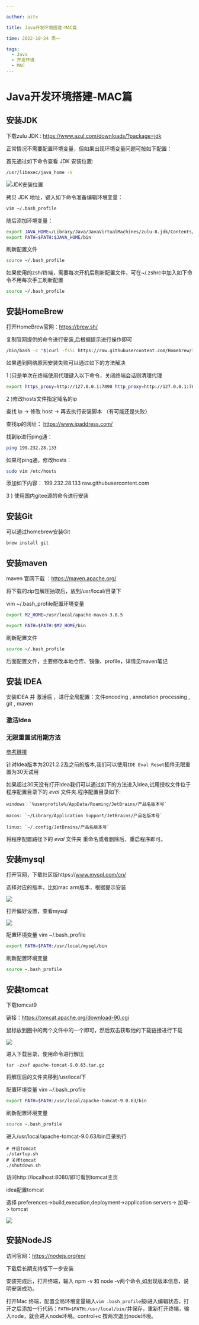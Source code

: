 ```yaml
---

author: aitx

title: Java开发环境搭建-MAC篇

time: 2022-10-24 周一

tags: 
  - Java
  - 开发环境
  - MAC
---
```


# Java开发环境搭建-MAC篇

## 安装JDK

下载zulu JDK : https://www.azul.com/downloads/?package=jdk

正常情况不需要配置环境变量，但如果出现环境变量问题可按如下配置：

首先通过如下命令查看 JDK 安装位置:

```bash
/usr/libexec/java_home -V
```

![JDK安装位置](https://raw.githubusercontent.com/pvisanhash/PicSiteRepo1/main/note/img/202210042216148.png)

拷贝 JDK 地址，键入如下命令准备编辑环境变量：

```bash
vim ~/.bash_profile
```

随后添加环境变量：

```bash
export JAVA_HOME=/Library/Java/JavaVirtualMachines/zulu-8.jdk/Contents/Home
export PATH=$PATH:$JAVA_HOME/bin
```

刷新配置文件

```bash
source ~/.bash_profile
```

如果使用的zsh/终端，需要每次开机后刷新配置文件，可在~/.zshrc中加入如下命令不用每次手工刷新配置

```bash
source ~/.bash_profile
```

## 安装HomeBrew

打开HomeBrew官网：https://brew.sh/

复制官网提供的命令进行安装,后根据提示进行操作即可

```bash
/bin/bash -c "$(curl -fsSL https://raw.githubusercontent.com/Homebrew/install/HEAD/install.sh)"
```

如果遇到网络原因安装失败可以通过如下的方法解决

1 )只是单次在终端使用代理键入以下命令，关闭终端会话则清理代理

```bash
export https_proxy=http://127.0.0.1:7890 http_proxy=http://127.0.0.1:7890 all_proxy=socks5://127.0.0.1:7890
```

2 )修改hosts文件指定域名的ip

 查找 ip -> 修改 host -> 再去执行安装脚本 （有可能还是失败）

查找ip的网址： https://www.ipaddress.com/ 

找到ip进行ping通：

```bash
ping 199.232.28.133
```

如果可ping通，修改hosts：

```bash
sudo vim /etc/hosts
```

添加如下内容：
199.232.28.133  raw.githubusercontent.com

3 ) 使用国内gitee源的命令进行安装

## 安装Git

可以通过homebrew安装Git

```bash
brew install git
```

## 安装maven

maven 官网下载 ：https://maven.apache.org/

将下载的zip包解压抽取后，放到/usr/local/目录下

vim ~/.bash_profile配置环境变量

```bash
export M2_HOME=/usr/local/apache-maven-3.8.5

export PATH=$PATH:$M2_HOME/bin
```

刷新配置文件

```bash
source ~/.bash_profile
```

后面配置文件，主要修改本地仓库、镜像、profile，详情见maven笔记

## 安装 IDEA

安装IDEA 并 激活后 ，进行全局配置：文件encoding , annotation processing , git , maven

### 激活Idea

### 无限重置试用期方法

[参考链接](https://youwu.today/blog/jetbrains-evaluate-reset/#%E8%AF%95%E7%94%A8%E8%BF%87%E6%9C%9F%E4%BF%AE%E5%A4%8D---202122-%E7%89%88%E6%9C%AC%E4%B9%8B%E5%89%8D)

针对Idea版本为2021.2.2及之前的版本,我们可以使用`IDE Eval Reset`插件无限重置为30天试用

如果超过30天没有打开Idea我们可以通过如下的方法进入Idea,试用授权文件位于程序配置目录下的 _eval_ 文件夹.程序配置目录如下:

```properties
windows：`%userprofile%/AppData/Roaming/JetBrains/产品名版本号`

macos: `~/Library/Application Support/JetBrains/产品名版本号`

linux: `~/.config/JetBrains/产品名版本号`
```

将程序配置路径下的 _eval_ 文件夹 重命名或者删除后，重启程序即可。

## 安装mysql

打开官网，下载社区版https://www.mysql.com/cn/

选择对应的版本，比如mac arm版本，根据提示安装

![](https://raw.githubusercontent.com/pvisanhash/PicSiteRepo1/main/note/img/202210042216150.png)

打开偏好设置，查看mysql

![](https://raw.githubusercontent.com/pvisanhash/PicSiteRepo1/main/note/img/202210042216151.png)

配置环境变量 vim ~/.bash_profile

```bash
export PATH=$PATH:/usr/local/mysql/bin
```

刷新配置环境变量

```bash
source ~.bash_profile
```

## 安装tomcat

下载tomcat9

链接：https://tomcat.apache.org/download-90.cgi

鼠标放到圈中的两个文件中的一个即可，然后双击获取他的下载链接进行下载

![](https://raw.githubusercontent.com/pvisanhash/PicSiteRepo1/main/note/img/202210042216152.png)

进入下载目录，使用命令进行解压

```shell
tar -zxvf apache-tomcat-9.0.63.tar.gz
```

将解压后的文件夹移到/usr/local下

配置环境变量 vim ~/.bash_profile

```bash
export PATH=$PATH:/usr/local/apache-tomcat-9.0.63/bin
```

刷新配置环境变量

```bash
source ~.bash_profile
```

进入/usr/local/apache-tomcat-9.0.63/bin目录执行

```
# 开启tomcat
./startup.sh 
# 关闭tomcat
./shutdown.sh 
```

访问http://localhost:8080/即可看到tomcat主页

idea配置tomcat

选择 preferences->build,execution,deployment->application servers-> 加号-> tomcat

![](https://raw.githubusercontent.com/pvisanhash/PicSiteRepo1/main/note/img/202210042216153.png)



## 安装NodeJS

访问官网：https://nodejs.org/en/

下载后长期支持版下一步安装

安装完成后，打开终端，输入 npm -v 和 node -v两个命令,如出现版本信息，说明安装成功。

打开Mac 终端，配置全局环境变量输入`vim .bash_profile`按i进入编辑状态，打开之后添加一行代码：`PATH=$PATH:/usr/local/bin/`并保存，重新打开终端，输入node，就会进入node环境。control+c 按两次退出node环境。


